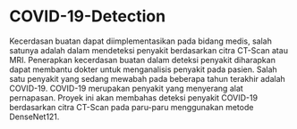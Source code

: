 # COVID-19-Detection

Kecerdasan buatan dapat diimplementasikan pada bidang medis, salah satunya adalah dalam mendeteksi penyakit berdasarkan citra CT-Scan atau MRI. Penerapkan kecerdasan buatan dalam deteksi penyakit diharapkan dapat membantu dokter untuk menganalisis penyakit pada pasien. Salah satu penyakit yang sedang mewabah pada beberapa tahun terakhir adalah COVID-19. COVID-19 merupakan penyakit yang menyerang alat pernapasan. Proyek ini akan membahas deteksi penyakit COVID-19 berdasarkan citra CT-Scan pada paru-paru menggunakan metode DenseNet121.
